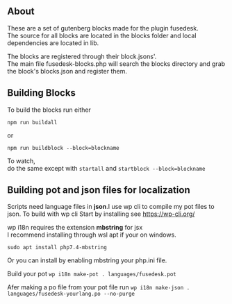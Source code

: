 ## About ##
These are a set of gutenberg blocks made for the plugin fusedesk.  
The source for all blocks are located in the blocks folder and local dependencies are located in lib.  

The blocks are registered through their block.jsons'.  
The main file fusedesk-blocks.php will search the blocks directory and grab the block's blocks.json and register them. 

## Building Blocks ##
To build the blocks run either  
```
npm run buildall
```  
or  
```
npm run buildblock --block=blockname
```
To watch,  
do the same except with ```startall``` and ```startblock --block=blockname```  

## Building pot and json files for localization ##  
Scripts need language files in **json**.I use wp cli to compile my pot files to json.
To build with wp cli
Start by installing see https://wp-cli.org/  

wp i18n requires the extension **mbstring** for jsx  
I recommend installing through wsl apt if your on windows.  
```  
sudo apt install php7.4-mbstring  
```  
Or you can install by enabling mbstring your php.ini file.  

Build your pot ``` wp i18n make-pot . languages/fusedesk.pot ```  

Afer making a po file from your pot file run ```wp i18n make-json . languages/fusedesk-yourlang.po --no-purge```

